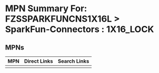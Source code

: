 



# MPN Summary For: FZSSPARKFUNCNS1X16L > SparkFun-Connectors : 1X16_LOCK

## MPNs
  

|MPN|Direct Links|Search Links|
| :--- | :--- | :--- |
||||

